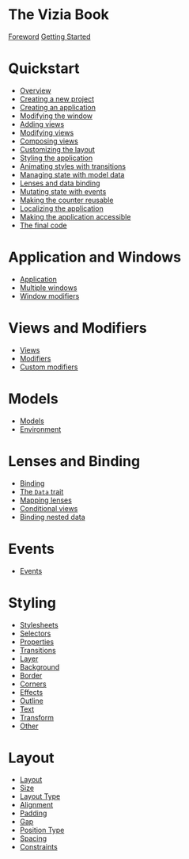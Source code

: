 # The Vizia Book

[Foreword](foreword.md)
[Getting Started](getting_started.md)

# Quickstart
- [Overview](quickstart/overview.md)
- [Creating a new project](quickstart/setup.md)
- [Creating an application](quickstart/application.md)
- [Modifying the window](quickstart/window_modifiers.md)
- [Adding views](quickstart/view.md)
- [Modifying views](quickstart/modifiers.md)
- [Composing views](quickstart/composing_views.md)
- [Customizing the layout](quickstart/layout.md)
- [Styling the application](quickstart/styling.md)
- [Animating styles with transitions](quickstart/transitions.md)
- [Managing state with model data](quickstart/model_data.md)
- [Lenses and data binding](quickstart/binding.md)
- [Mutating state with events](quickstart/events.md)
- [Making the counter reusable](quickstart/components.md)
- [Localizing the application](quickstart/localization.md)
- [Making the application accessible](quickstart/accessibility.md)
- [The final code](quickstart/final_code.md)

# Application and Windows
- [Application](application/application.md)
- [Multiple windows](application/multiple_windows.md)
- [Window modifiers](application/window_modifiers.md)
<!-- - [Querying window properties](application/window_properties.md) -->


<!-- # Managing Resources
- [Fonts](resources/fonts.md)
- [Icons](resources/icons.md)
- [Images](resources/images.md)
- [Translations](resources/translations.md)
- [Stylesheets](resources/stylesheets.md) -->



# Views and Modifiers
- [Views](views/views.md)
- [Modifiers](views/modifiers.md)
- [Custom modifiers](views/custom_modifiers.md)

# Models
- [Models](models/models.md)
- [Environment](models/environment.md)

# Lenses and Binding
- [Binding](binding/binding.md)
- [The `Data` trait](binding/data.md)
- [Mapping lenses](binding/lens_map.md)
- [Conditional views](binding/conditional_views.md)
- [Binding nested data](binding/nested_data.md)

# Events
- [Events](events/events.md)

# Styling
- [Stylesheets](styling/styling.md)
- [Selectors](styling/selectors.md)
- [Properties](styling/style_properties.md)
- [Transitions](styling/transitions.md)
- [Layer](styling/layer.md)
- [Background](styling/background.md)
- [Border](styling/border.md)
- [Corners](styling/corner.md)
- [Effects](styling/effects.md)
- [Outline](styling/outline.md)
- [Text](styling/text.md)
- [Transform](styling/transform.md)
- [Other](styling/other.md)

# Layout
- [Layout](layout/layout.md)
- [Size](layout/size.md)
- [Layout Type](layout/layout_type.md)
- [Alignment](layout/alignment.md)
- [Padding](layout/padding.md)
- [Gap](layout/gap.md)
- [Position Type](layout/position_type.md)
- [Spacing](layout/spacing.md)
- [Constraints](layout/constraints.md)



<!-- # Animations -->

<!-- # Custom Views
- [Custom Drawing]() -->

<!-- # Localization
- [Localization](localization/localization.md)
- [Setting the locale](localization/locale.md)
- [Translating text](localization/translation.md)
- [Localizing views](localization/localizing_views.md) -->

<!-- # Accessibility -->


<!-- # Bundling
- [Decreasing Binary Size](bundling/binary_size.md)
- [Removing the shell on Windows](bundling/windows_shell.md) -->
